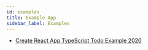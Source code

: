 ```yaml
---
id: examples
title: Example App
sidebar_label: Examples
---
```


- [Create React App TypeScript Todo Example 2020](https://github.com/laststance/create-react-app-typescript-todo-example-2020)
